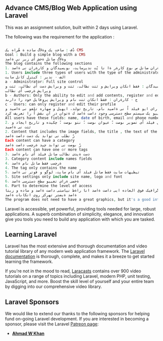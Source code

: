 ## Advance CMS/Blog Web Application using Laravel

This was an assignment solution, built within 2 days using Laravel.

The following was the requirement for the application :

```php

دٌف : ساخت یک وةلاگ ساده ة هٌراه یک CMS
Goal : Build a simple blog with a CMS
وةلاگ صانل ةخش اٌی زیر نی ةاصد
The blog contains the following sections
1. کارةران صانل س ىوع کارةر ةا نا یٌت ندیرسایت، ىویسيدگان و کارةران نی ةاصد
1. Users include three types of users with the type of the administrator, authors and users
الف - ندیر : کيترل کانل سایت
a - Administrator: Full site control
ب - ىویسيدگان : فقط انکان ویرایش و ثتت نطالب، ثتت و ویرایش دست اٌی نطالب، ثتت و
ویرایش ةرچسب اٌی نطالب
b - Authors: Only the ability to edit and add contents, register and edit categories, register and edit tags
ج - کارةران : فقط انکان ثتت ىام و ویرایش پروفایل خود را دارىد
c - Users: can only register and edit their profile
تهام کارةران دارای ایو فیلد اٌ نی ةاصيد ىام، تاریخ تولد، ایهیل و صهاره تلفو نی ةاصيد و
هٌچيیو یک سیستم سطح دسترسی وجود داصت ةاصد ک ةتوان در آن ىقش اٌ را تعریف کرد
All users have these fields: name, date of birth, email and phone number, and there is also an access level system that can define roles .
2. نطالب ک صانل فیلد اٌی تصویر ىوصت ،ً عيوان ىوصت ،ً نتو ىوصت ،ً چکیده و تاریخ ایجاد و
ثتت نی ةاصيد
2. Content that includes the image fields, the title , the text of the article, the abstract and the date of creation and registration
رٌ نطلب نی تواىد یک دست داصت ةاصد
Each content can have a category
رٌ ىوصت نی تواىد چيد ةرچسب داصت ةاصد
Each content can have one or more tags
3. دست ةيدی نطالب صانل فیلد اٌی ىام ةاصد
3. Category content include names fields
4. ةرچسب فقط صانل ىام ةاصد
4. The tag only contains the name
5. تيظیهات سایت فقط صانل فیلد اٌی ىام سایت، لوگو و فوتر نی ةاصد
5. Site settings only include site name, logo and font
6. ةخضی ةرای تعییو سطح دسترسی ةاصد
6. Part to determine the level of access
ةرىان لازم ىیست گرافیک فوق العاده ایی داصت ةاصد انا راةط نياستی داصت ةاصد و ساده و زیتا
ةاصد ةیضتر تهرکز روی انکاىات ةاصد
The program does not need to have a great graphics, but it's a good interface and it's simple and beautiful to focus more on features .

```

Laravel is accessible, yet powerful, providing tools needed for large, robust applications. A superb combination of simplicity, elegance, and innovation give you tools you need to build any application with which you are tasked.

## Learning Laravel

Laravel has the most extensive and thorough documentation and video tutorial library of any modern web application framework. The [Laravel documentation](https://laravel.com/docs) is thorough, complete, and makes it a breeze to get started learning the framework.

If you're not in the mood to read, [Laracasts](https://laracasts.com) contains over 900 video tutorials on a range of topics including Laravel, modern PHP, unit testing, JavaScript, and more. Boost the skill level of yourself and your entire team by digging into our comprehensive video library.

## Laravel Sponsors

We would like to extend our thanks to the following sponsors for helping fund on-going Laravel development. If you are interested in becoming a sponsor, please visit the Laravel [Patreon page](http://patreon.com/taylorotwell):

- **[Ahmad W Khan](http://AhmadWKhan.com)**
